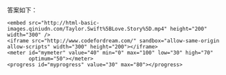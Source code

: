 答案如下：

    <embed src="http://html-basic-images.qiniudn.com/Taylor.Swift%5BLove.Story%5D.mp4" height="200" width="300" />
    <iframe src="http://www.codefordream.com/" sandbox="allow-same-origin allow-scripts" width="300" height="200"></iframe>
    <meter id="mymeter" value="40" min="0" max="100" low="30" high="70"
           optimum="50"></meter>
    <progress id="myprogress" value="30" max="80"></progress>